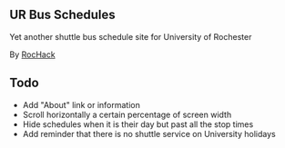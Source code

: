 ## UR Bus Schedules

Yet another shuttle bus schedule site for University of Rochester

By [RocHack](http://rochack.org/)

## Todo

- Add "About" link or information
- Scroll horizontally a certain percentage of screen width
- Hide schedules when it is their day but past all the stop times
- Add reminder that there is no shuttle service on University holidays
